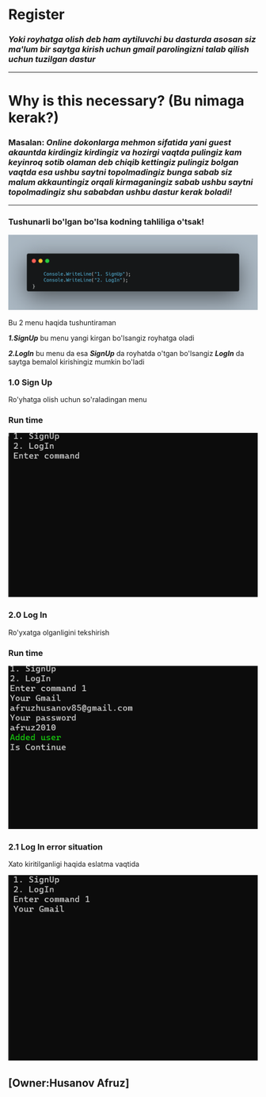# Register 
### ***Yoki royhatga olish deb ham aytiluvchi bu dasturda asosan siz ma'lum bir saytga kirish uchun gmail parolingizni talab qilish uchun tuzilgan dastur***
---
# Why is this necessary? (Bu nimaga kerak?)

### Masalan: _Online dokonlarga mehmon sifatida yani guest akauntda kirdingiz kirdingiz va hozirgi vaqtda pulingiz kam keyinroq sotib olaman deb chiqib kettingiz pulingiz bolgan vaqtda esa ushbu saytni topolmadingiz bunga sabab siz malum akkauntingiz orqali kirmaganingiz sabab ushbu saytni topolmadingiz shu sababdan ushbu dastur kerak boladi!_
---
### Tushunarli bo'lgan bo'lsa kodning tahliliga o'tsak!

![Menu](/Assets/main.png)

Bu 2 menu haqida tushuntiraman 

***1.SignUp*** 
bu menu yangi kirgan bo'lsangiz royhatga oladi

***2.LogIn*** 
bu menu da esa ***SignUp*** da royhatda o'tgan bo'lsangiz ***LogIn*** da saytga bemalol kirishingiz mumkin bo'ladi

### 1.0 Sign Up
Ro'yhatga olish uchun so'raladingan menu
### Run time 
![](/Assets/yugur.gif)
### 2.0 Log In
Ro'yxatga olganligini tekshirish
### Run time
![](/Assets/yugurma.gif)
### 2.1 Log In error situation
Xato kiritilganligi haqida eslatma vaqtida

![](/Assets/yugurcha.gif)
## [Owner:Husanov Afruz]












